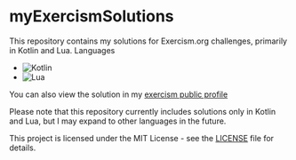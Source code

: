 # myExercismSolutions
This repository contains my solutions for Exercism.org challenges, primarily in Kotlin and Lua.
Languages

- ![Kotlin](https://img.shields.io/badge/Language-Kotlin-blue)
- ![Lua](https://img.shields.io/badge/Language-Lua-orange)

You can also view the solution in my [exercism public profile](https://exercism.org/profiles/gilarc)

Please note that this repository currently includes solutions only in Kotlin and Lua, but I may expand to other languages in the future.

This project is licensed under the MIT License - see the [LICENSE](LICENSE) file for details.

